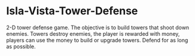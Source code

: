 Isla-Vista-Tower-Defense
========================

2-D tower defense game. The objective is to build towers that shoot down enemies. Towers destroy enemies, the player is rewarded with money, players can use the money to build or upgrade towers. Defend for as long as possible.